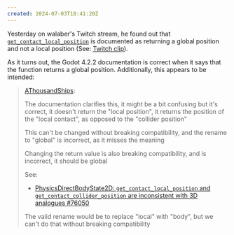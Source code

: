 ```yaml
---
created: 2024-07-03T18:41:20Z
---
```


Yesterday on walaber's Twitch stream, he found out that [`get_contact_local_position`](https://docs.godotengine.org/en/4.2/classes/class_physicsdirectbodystate3d.html#class-physicsdirectbodystate3d-method-get-contact-local-position) is documented as returning a global position and not a local position (See: [Twitch clip](https://www.twitch.tv/walaber/clip/MistyAffluentSalamanderOSfrog-mtx4jXJfb1tyN1QR)).

As it turns out, the Godot 4.2.2 documentation is correct when it says that the function returns a global position. Additionally, this appears to be intended:

> [AThousandShips](https://github.com/godotengine/godot/issues/89938#issuecomment-2022364558):
>
> The documentation clarifies this, it might be a bit confusing but it's correct, it doesn't return the "local position", it returns the position of the "local contact", as opposed to the "collider position"
>
> This can't be changed without breaking compatibility, and the rename to "global" is incorrect, as it misses the meaning
>
> Changing the return value is also breaking compatibility, and is incorrect, it should be global
>
> See:
> - [PhysicsDirectBodyState2D: `get_contact_local_position` and `get_contact_collider_position` are inconsistent with 3D analogues #76050](https://github.com/godotengine/godot/issues/76050)
>
> The valid rename would be to replace "local" with "body", but we can't do that without breaking compatibility
